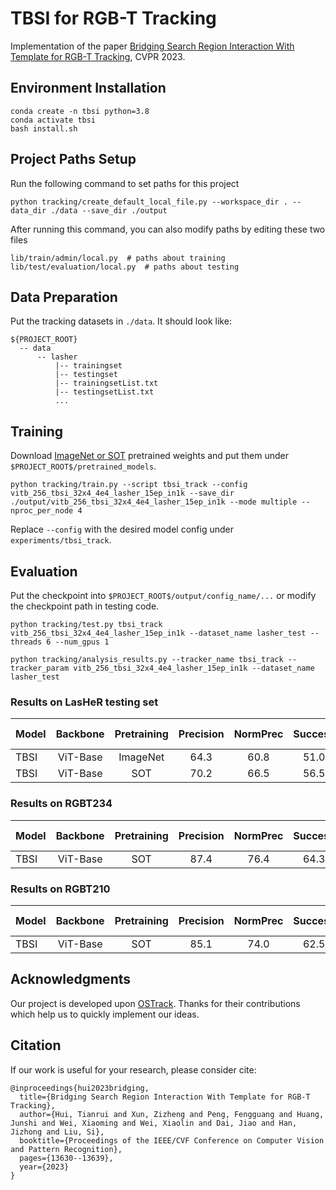 # TBSI for RGB-T Tracking

Implementation of the paper [Bridging Search Region Interaction With Template for RGB-T Tracking](https://openaccess.thecvf.com/content/CVPR2023/papers/Hui_Bridging_Search_Region_Interaction_With_Template_for_RGB-T_Tracking_CVPR_2023_paper.pdf), CVPR 2023.

## Environment Installation
```
conda create -n tbsi python=3.8
conda activate tbsi
bash install.sh
```

## Project Paths Setup
Run the following command to set paths for this project
```
python tracking/create_default_local_file.py --workspace_dir . --data_dir ./data --save_dir ./output
```
After running this command, you can also modify paths by editing these two files
```
lib/train/admin/local.py  # paths about training
lib/test/evaluation/local.py  # paths about testing
```

## Data Preparation
Put the tracking datasets in `./data`. It should look like:
```
${PROJECT_ROOT}
  -- data
      -- lasher
          |-- trainingset
          |-- testingset
          |-- trainingsetList.txt
          |-- testingsetList.txt
          ...
```

## Training
Download [ImageNet or SOT](https://pan.baidu.com/s/1U42J6b3g1htma0OvmXRQCw?pwd=at5b) pretrained weights and put them under `$PROJECT_ROOT$/pretrained_models`.

```
python tracking/train.py --script tbsi_track --config vitb_256_tbsi_32x4_4e4_lasher_15ep_in1k --save_dir ./output/vitb_256_tbsi_32x4_4e4_lasher_15ep_in1k --mode multiple --nproc_per_node 4
```

Replace `--config` with the desired model config under `experiments/tbsi_track`.

## Evaluation
Put the checkpoint into `$PROJECT_ROOT$/output/config_name/...` or modify the checkpoint path in testing code.

```
python tracking/test.py tbsi_track vitb_256_tbsi_32x4_4e4_lasher_15ep_in1k --dataset_name lasher_test --threads 6 --num_gpus 1

python tracking/analysis_results.py --tracker_name tbsi_track --tracker_param vitb_256_tbsi_32x4_4e4_lasher_15ep_in1k --dataset_name lasher_test
```

### Results on LasHeR testing set

Model | Backbone | Pretraining | Precision | NormPrec | Success | FPS | Checkpoint | Raw Result
--- |:---:|:---:|:---:|:---:|:---:|:---:|---:|---:
TBSI | ViT-Base | ImageNet | 64.3 | 60.8 | 51.0 | 36.2 | [download](https://pan.baidu.com/s/18MYRT4jkunIPklD02daFXA?pwd=y2rz) | [download](https://pan.baidu.com/s/1CP07T0VmtxPr6KcWqszY1w?pwd=6v3b)
TBSI | ViT-Base | SOT | 70.2 | 66.5 | 56.5 | 36.2 | [download](https://pan.baidu.com/s/18MYRT4jkunIPklD02daFXA?pwd=y2rz) | [download](https://pan.baidu.com/s/1CP07T0VmtxPr6KcWqszY1w?pwd=6v3b)

### Results on RGBT234

Model | Backbone | Pretraining | Precision | NormPrec | Success | FPS | Checkpoint | Raw Result
--- |:---:|:---:|:---:|:---:|:---:|:---:|---:|---:
TBSI | ViT-Base | SOT | 87.4 | 76.4 | 64.3 | 36.2 | [download](todo) | [download](todo)

### Results on RGBT210

Model | Backbone | Pretraining | Precision | NormPrec | Success | FPS | Checkpoint | Raw Result
--- |:---:|:---:|:---:|:---:|:---:|:---:|---:|---:
TBSI | ViT-Base | SOT | 85.1 | 74.0 | 62.5 | 36.2 | [download](todo) | [download](todo)

## Acknowledgments
Our project is developed upon [OSTrack](https://github.com/botaoye/OSTrack). Thanks for their contributions which help us to quickly implement our ideas.

## Citation
If our work is useful for your research, please consider cite:

```
@inproceedings{hui2023bridging,
  title={Bridging Search Region Interaction With Template for RGB-T Tracking},
  author={Hui, Tianrui and Xun, Zizheng and Peng, Fengguang and Huang, Junshi and Wei, Xiaoming and Wei, Xiaolin and Dai, Jiao and Han, Jizhong and Liu, Si},
  booktitle={Proceedings of the IEEE/CVF Conference on Computer Vision and Pattern Recognition},
  pages={13630--13639},
  year={2023}
}
```

